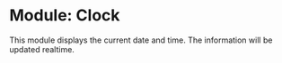 # Module: Clock

This module displays the current date and time. The information will be updated realtime.

